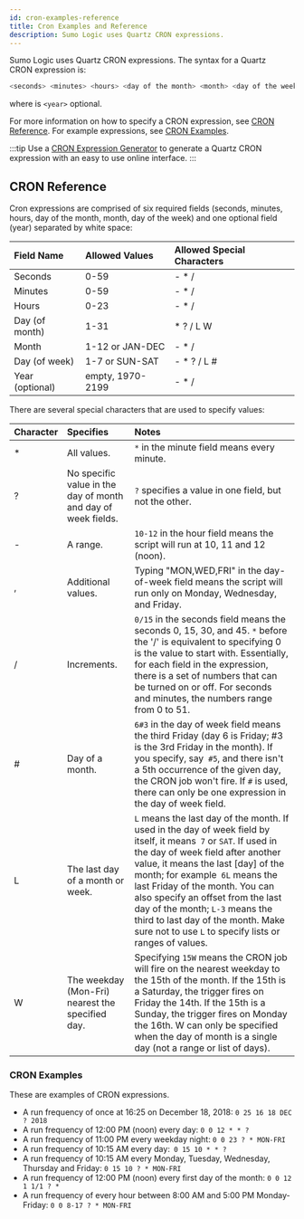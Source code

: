 ```yaml
---
id: cron-examples-reference
title: Cron Examples and Reference
description: Sumo Logic uses Quartz CRON expressions.
---
```


Sumo Logic uses Quartz CRON expressions. The syntax for a Quartz
CRON expression is:

```bash
<seconds> <minutes> <hours> <day of the month> <month> <day of the week> <year>
```

where is `<year>` optional.

For more information on how to specify a CRON expression, see [CRON Reference](#cron-reference). For example expressions, see [CRON Examples](#cron-examples).

:::tip
Use a [CRON Expression Generator](https://www.freeformatter.com/cron-expression-generator-quartz.html) to generate a Quartz CRON expression with an easy to use online interface.
:::

## CRON Reference 

Cron expressions are comprised of six required fields (seconds, minutes, hours, day of the month, month, day of the week) and one optional field (year) separated by white space:

| Field Name |  Allowed Values | Allowed Special Characters |
|:-----------------|:--------------------|:--------------------------------|
| Seconds         | 0-59               | \- \* /                        |
| Minutes         | 0-59               | \- \* /                        |
| Hours           | 0-23               | \- \* /                        |
| Day (of month)  | 1-31               | \* ? / L W                     |
| Month           | 1-12 or JAN-DEC    | \- \* /                        |
| Day (of week)   | 1-7 or SUN-SAT     | \- \* ? / L #                  |
| Year (optional) | empty, 1970-2199   | \- \* /                        |

There are several special characters that are used to specify values:

| Character |  Specifies | Notes |
|:--|:--|:--|
| \* | All values. | `*` in the minute field means every minute. |
| ? | No specific value in the day of month and day of week fields. | `?` specifies a value in one field, but not the other. |
| - | A range. | `10-12` in the hour field means the script will run at 10, 11 and 12 (noon). |
| , | Additional values. | Typing "MON,WED,FRI" in the day-of-week field means the script will run only on Monday, Wednesday, and Friday. |
| / | Increments. | `0/15` in the seconds field means the seconds 0, 15, 30, and 45. `*` before the '/' is equivalent to specifying 0 is the value to start with. Essentially, for each field in the expression, there is a set of numbers that can be turned on or off. For seconds and minutes, the numbers range from 0 to 51. |
| # | Day of a month. | `6#3` in the day of week field means the third Friday (day 6 is Friday; #3 is the 3rd Friday in the month). If you specify, say` #5`, and there isn't a 5th occurrence of the given day, the CRON job won't fire. If `#` is used, there can only be one expression in the day of week field. |
| L | The last day of a month or week. | `L` means the last day of the month. If used in the day of week field by itself, it means` 7` or `SAT`. If used in the day of week field after another value, it means the last \[day\] of the month; for example` 6L` means the last Friday of the month. You can also specify an offset from the last day of the month; `L-3` means the third to last day of the month. Make sure not to use `L` to specify lists or ranges of values. |
| W | The weekday (Mon-Fri) nearest the specified day. | Specifying `15W` means the CRON job will fire on the nearest weekday to the 15th of the month. If the 15th is a Saturday, the trigger fires on Friday the 14th. If the 15th is a Sunday, the trigger fires on Monday the 16th. W can only be specified when the day of month is a single day (not a range or list of days). |

### CRON Examples

These are examples of CRON expressions.

* A run frequency of once at 16:25 on December 18, 2018: `0 25 16 18 DEC ? 2018`
* A run frequency of 12:00 PM (noon) every day: `0 0 12 * * ?`
* A run frequency of 11:00 PM every weekday night: `0 0 23 ? * MON-FRI`
* A run frequency of 10:15 AM every day:` 0 15 10 * * ?`
* A run frequency of 10:15 AM every Monday, Tuesday, Wednesday, Thursday and Friday: `0 15 10 ? * MON-FRI`
* A run frequency of 12:00 PM (noon) every first day of the month: `0 0 12 1 1/1 ? *`
* A run frequency of every hour between 8:00 AM and 5:00 PM Monday-Friday: `0 0 8-17 ? * MON-FRI`
